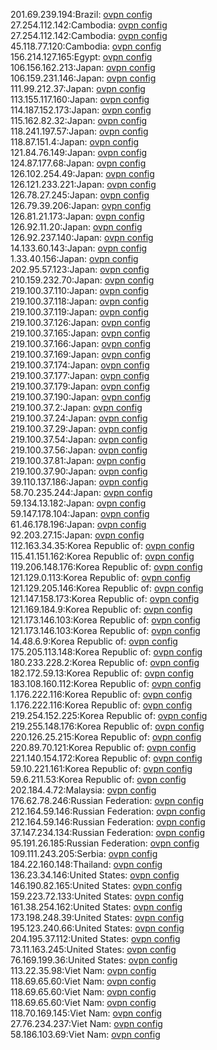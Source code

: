 201.69.239.194:Brazil: [ovpn config](vpn/201_69_239_194.ovpn)  
27.254.112.142:Cambodia: [ovpn config](vpn/27_254_112_142.ovpn)  
27.254.112.142:Cambodia: [ovpn config](vpn/27_254_112_142.ovpn)  
45.118.77.120:Cambodia: [ovpn config](vpn/45_118_77_120.ovpn)  
156.214.127.165:Egypt: [ovpn config](vpn/156_214_127_165.ovpn)  
106.156.162.213:Japan: [ovpn config](vpn/106_156_162_213.ovpn)  
106.159.231.146:Japan: [ovpn config](vpn/106_159_231_146.ovpn)  
111.99.212.37:Japan: [ovpn config](vpn/111_99_212_37.ovpn)  
113.155.117.160:Japan: [ovpn config](vpn/113_155_117_160.ovpn)  
114.187.152.173:Japan: [ovpn config](vpn/114_187_152_173.ovpn)  
115.162.82.32:Japan: [ovpn config](vpn/115_162_82_32.ovpn)  
118.241.197.57:Japan: [ovpn config](vpn/118_241_197_57.ovpn)  
118.87.151.4:Japan: [ovpn config](vpn/118_87_151_4.ovpn)  
121.84.76.149:Japan: [ovpn config](vpn/121_84_76_149.ovpn)  
124.87.177.68:Japan: [ovpn config](vpn/124_87_177_68.ovpn)  
126.102.254.49:Japan: [ovpn config](vpn/126_102_254_49.ovpn)  
126.121.233.221:Japan: [ovpn config](vpn/126_121_233_221.ovpn)  
126.78.27.245:Japan: [ovpn config](vpn/126_78_27_245.ovpn)  
126.79.39.206:Japan: [ovpn config](vpn/126_79_39_206.ovpn)  
126.81.21.173:Japan: [ovpn config](vpn/126_81_21_173.ovpn)  
126.92.11.20:Japan: [ovpn config](vpn/126_92_11_20.ovpn)  
126.92.237.140:Japan: [ovpn config](vpn/126_92_237_140.ovpn)  
14.133.60.143:Japan: [ovpn config](vpn/14_133_60_143.ovpn)  
1.33.40.156:Japan: [ovpn config](vpn/1_33_40_156.ovpn)  
202.95.57.123:Japan: [ovpn config](vpn/202_95_57_123.ovpn)  
210.159.232.70:Japan: [ovpn config](vpn/210_159_232_70.ovpn)  
219.100.37.110:Japan: [ovpn config](vpn/219_100_37_110.ovpn)  
219.100.37.118:Japan: [ovpn config](vpn/219_100_37_118.ovpn)  
219.100.37.119:Japan: [ovpn config](vpn/219_100_37_119.ovpn)  
219.100.37.126:Japan: [ovpn config](vpn/219_100_37_126.ovpn)  
219.100.37.165:Japan: [ovpn config](vpn/219_100_37_165.ovpn)  
219.100.37.166:Japan: [ovpn config](vpn/219_100_37_166.ovpn)  
219.100.37.169:Japan: [ovpn config](vpn/219_100_37_169.ovpn)  
219.100.37.174:Japan: [ovpn config](vpn/219_100_37_174.ovpn)  
219.100.37.177:Japan: [ovpn config](vpn/219_100_37_177.ovpn)  
219.100.37.179:Japan: [ovpn config](vpn/219_100_37_179.ovpn)  
219.100.37.190:Japan: [ovpn config](vpn/219_100_37_190.ovpn)  
219.100.37.2:Japan: [ovpn config](vpn/219_100_37_2.ovpn)  
219.100.37.24:Japan: [ovpn config](vpn/219_100_37_24.ovpn)  
219.100.37.29:Japan: [ovpn config](vpn/219_100_37_29.ovpn)  
219.100.37.54:Japan: [ovpn config](vpn/219_100_37_54.ovpn)  
219.100.37.56:Japan: [ovpn config](vpn/219_100_37_56.ovpn)  
219.100.37.81:Japan: [ovpn config](vpn/219_100_37_81.ovpn)  
219.100.37.90:Japan: [ovpn config](vpn/219_100_37_90.ovpn)  
39.110.137.186:Japan: [ovpn config](vpn/39_110_137_186.ovpn)  
58.70.235.244:Japan: [ovpn config](vpn/58_70_235_244.ovpn)  
59.134.13.182:Japan: [ovpn config](vpn/59_134_13_182.ovpn)  
59.147.178.104:Japan: [ovpn config](vpn/59_147_178_104.ovpn)  
61.46.178.196:Japan: [ovpn config](vpn/61_46_178_196.ovpn)  
92.203.27.15:Japan: [ovpn config](vpn/92_203_27_15.ovpn)  
112.163.34.35:Korea Republic of: [ovpn config](vpn/112_163_34_35.ovpn)  
115.41.151.162:Korea Republic of: [ovpn config](vpn/115_41_151_162.ovpn)  
119.206.148.176:Korea Republic of: [ovpn config](vpn/119_206_148_176.ovpn)  
121.129.0.113:Korea Republic of: [ovpn config](vpn/121_129_0_113.ovpn)  
121.129.205.146:Korea Republic of: [ovpn config](vpn/121_129_205_146.ovpn)  
121.147.158.173:Korea Republic of: [ovpn config](vpn/121_147_158_173.ovpn)  
121.169.184.9:Korea Republic of: [ovpn config](vpn/121_169_184_9.ovpn)  
121.173.146.103:Korea Republic of: [ovpn config](vpn/121_173_146_103.ovpn)  
121.173.146.103:Korea Republic of: [ovpn config](vpn/121_173_146_103.ovpn)  
14.48.6.9:Korea Republic of: [ovpn config](vpn/14_48_6_9.ovpn)  
175.205.113.148:Korea Republic of: [ovpn config](vpn/175_205_113_148.ovpn)  
180.233.228.2:Korea Republic of: [ovpn config](vpn/180_233_228_2.ovpn)  
182.172.59.13:Korea Republic of: [ovpn config](vpn/182_172_59_13.ovpn)  
183.108.160.112:Korea Republic of: [ovpn config](vpn/183_108_160_112.ovpn)  
1.176.222.116:Korea Republic of: [ovpn config](vpn/1_176_222_116.ovpn)  
1.176.222.116:Korea Republic of: [ovpn config](vpn/1_176_222_116.ovpn)  
219.254.152.225:Korea Republic of: [ovpn config](vpn/219_254_152_225.ovpn)  
219.255.148.176:Korea Republic of: [ovpn config](vpn/219_255_148_176.ovpn)  
220.126.25.215:Korea Republic of: [ovpn config](vpn/220_126_25_215.ovpn)  
220.89.70.121:Korea Republic of: [ovpn config](vpn/220_89_70_121.ovpn)  
221.140.154.172:Korea Republic of: [ovpn config](vpn/221_140_154_172.ovpn)  
59.10.221.161:Korea Republic of: [ovpn config](vpn/59_10_221_161.ovpn)  
59.6.211.53:Korea Republic of: [ovpn config](vpn/59_6_211_53.ovpn)  
202.184.4.72:Malaysia: [ovpn config](vpn/202_184_4_72.ovpn)  
176.62.78.246:Russian Federation: [ovpn config](vpn/176_62_78_246.ovpn)  
212.164.59.146:Russian Federation: [ovpn config](vpn/212_164_59_146.ovpn)  
212.164.59.146:Russian Federation: [ovpn config](vpn/212_164_59_146.ovpn)  
37.147.234.134:Russian Federation: [ovpn config](vpn/37_147_234_134.ovpn)  
95.191.26.185:Russian Federation: [ovpn config](vpn/95_191_26_185.ovpn)  
109.111.243.205:Serbia: [ovpn config](vpn/109_111_243_205.ovpn)  
184.22.160.148:Thailand: [ovpn config](vpn/184_22_160_148.ovpn)  
136.23.34.146:United States: [ovpn config](vpn/136_23_34_146.ovpn)  
146.190.82.165:United States: [ovpn config](vpn/146_190_82_165.ovpn)  
159.223.72.133:United States: [ovpn config](vpn/159_223_72_133.ovpn)  
161.38.254.162:United States: [ovpn config](vpn/161_38_254_162.ovpn)  
173.198.248.39:United States: [ovpn config](vpn/173_198_248_39.ovpn)  
195.123.240.66:United States: [ovpn config](vpn/195_123_240_66.ovpn)  
204.195.37.112:United States: [ovpn config](vpn/204_195_37_112.ovpn)  
73.11.163.245:United States: [ovpn config](vpn/73_11_163_245.ovpn)  
76.169.199.36:United States: [ovpn config](vpn/76_169_199_36.ovpn)  
113.22.35.98:Viet Nam: [ovpn config](vpn/113_22_35_98.ovpn)  
118.69.65.60:Viet Nam: [ovpn config](vpn/118_69_65_60.ovpn)  
118.69.65.60:Viet Nam: [ovpn config](vpn/118_69_65_60.ovpn)  
118.69.65.60:Viet Nam: [ovpn config](vpn/118_69_65_60.ovpn)  
118.70.169.145:Viet Nam: [ovpn config](vpn/118_70_169_145.ovpn)  
27.76.234.237:Viet Nam: [ovpn config](vpn/27_76_234_237.ovpn)  
58.186.103.69:Viet Nam: [ovpn config](vpn/58_186_103_69.ovpn)  

